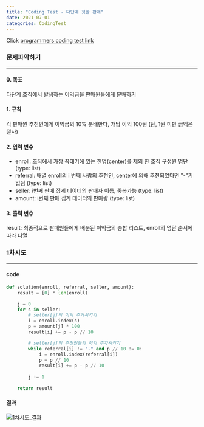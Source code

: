 ```yaml
---
title: "Coding Test - 다단계 칫솔 판매"
date: 2021-07-01
categories: CodingTest
---
```


Click [programmers coding test link](https://programmers.co.kr/learn/challenges)



### 문제파악하기
___
#### 0. 목표
다단계 조직에서 발생하는 이익금을 판매원들에게 분배하기
#### 1. 규칙
각 판매원 추천인에게 이익금의 10% 분배한다, 개당 이익 100원 (단, 1원 미만 금액은 절사)
#### 2. 입력 변수
* enroll: 조직에서 가장 꼭대기에 있는 한명(center)를 제외 한 조직 구성원 명단 (type: list) 
* referral: 배열 enroll의 i 번째 사람의 추천인, center에 의해 추천되었다면 "-"기입됨 (type: list)
* seller: i번째 판매 집계 데이터의 판매자 이름, 중복가능 (type: list)
* amount: i번째 판매 집계 데이터의 판매량 (type: list)
#### 3. 출력 변수
result: 최종적으로 판매원들에게 배분된 이익금의 총합 리스트, enroll의 명단 순서에 따라 나열



### 1차시도
___
#### code
```python 
def solution(enroll, referral, seller, amount):
    result = [0] * len(enroll)

    j = 0
    for s in seller:
        # seller[j]의 이익 추가시키기
        i = enroll.index(s)
        p = amount[j] * 100
        result[i] += p - p // 10 

        # seller[j]의 추천인들의 이익 추가시키기
        while referral[i] != "-" and p // 10 != 0:
            i = enroll.index(referral[i])
            p = p // 10
            result[i] += p - p // 10 
        
        j += 1
        
    return result
```
#### 결과
![1차시도_결과](https://user-images.githubusercontent.com/86001773/124390646-892fb400-dd27-11eb-8a72-0507b7dd09ac.PNG)




  
